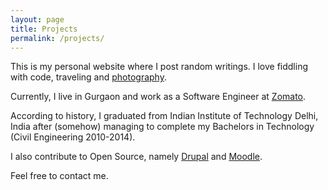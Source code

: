 ```yaml
---
layout: page
title: Projects
permalink: /projects/
---
```


This is my personal website where I post random writings. I love fiddling with code, traveling and [photography](http://instagram.com/xan_ps).

Currently, I live in Gurgaon and work as a Software Engineer at [Zomato](https://zomato.com).

According to history, I graduated from Indian Institute of Technology Delhi, India after (somehow) managing to complete my Bachelors in Technology (Civil Engineering 2010-2014).

I also contribute to Open Source, namely [Drupal](https://drupal.org) and [Moodle](https://moodle.org).

Feel free to contact me.
